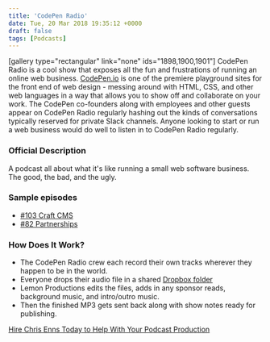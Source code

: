 ```yaml
---
title: 'CodePen Radio'
date: Tue, 20 Mar 2018 19:35:12 +0000
draft: false
tags: [Podcasts]
---
```


\[gallery type="rectangular" link="none" ids="1898,1900,1901"\] CodePen Radio is a cool show that exposes all the fun and frustrations of running an online web business. [CodePen.io](http://codepen.io) is one of the premiere playground sites for the front end of web design - messing around with HTML, CSS, and other web languages in a way that allows you to show off and collaborate on your work. The CodePen co-founders along with employees and other guests appear on CodePen Radio regularly hashing out the kinds of conversations typically reserved for private Slack channels. Anyone looking to start or run a web business would do well to listen in to CodePen Radio regularly.

### Official Description

A podcast all about what it's like running a small web software business. The good, the bad, and the ugly.

### Sample episodes

*   [#103 Craft CMS](https://blog.codepen.io/2016/08/23/103-craftcms/)
*   [#82 Partnerships](https://blog.codepen.io/2016/03/22/082-partnerships/)

### How Does It Work?

*   The CodePen Radio crew each record their own tracks wherever they happen to be in the world.
*   Everyone drops their audio file in a shared [Dropbox folder](http://db.tt/czHe7sK)
*   Lemon Productions edits the files, adds in any sponsor reads, background music, and intro/outro music.
*   Then the finished MP3 gets sent back along with show notes ready for publishing.

[](https://itunes.apple.com/us/podcast/codepen-radio/id824437159?mt=2&app=podcast&at=10l4Ki)[Hire Chris Enns Today to Help With Your Podcast Production](/contact/)